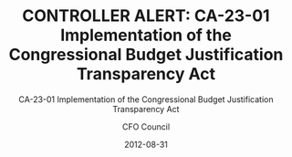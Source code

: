 ---
date: 2012-08-31
layout: policies-guidance-landing 
author: CFO Council
type: Controller Alert
title: "CONTROLLER ALERT&#58; CA-23-01 Implementation of the Congressional Budget Justification Transparency Act"
subtitle: "CA-23-01 Implementation of the Congressional Budget Justification Transparency Act"
doc-link: ../assets/files/CONTROLLER-ALERT-Efficient-Spending-on-Federal-Conferences-and-Ensuring-Accurate-Complete-and-Consistent-Data-on-Federal-Real-Property.pdf
filters: financial-assistance controller-alerts
---